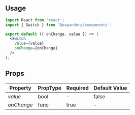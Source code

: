 
## Usage

```jsx
import React from 'react';
import { Switch } from '@expandorg/components';

export default ({ onChange, value }) => (
  <Switch
    value={value}
    onChange={onChange}
  />
);
```

## Props

| Property     | PropType | Required | Default Value |
| ------------ | -------- | -------- | ------------- |
| *value*      | bool     | -        | false         |
| *onChange*   | func     | true     | -             |
